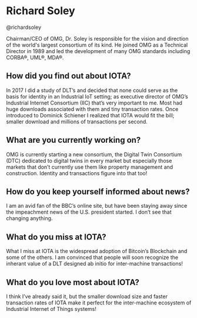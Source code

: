 # Richard Soley
@richardsoley

Chairman/CEO of OMG, Dr. Soley is responsible for the vision and direction of the world's largest consortium of its kind. He joined OMG as a Technical Director in 1989 and led the development of many OMG standards including CORBA®, UML®, MDA®.

## How did you find out about IOTA?
In 2017 I did a study of DLT’s and decided that none could serve as the basis for identity in an Industrial IoT setting; as executive director of OMG’s Industrial Internet Consortium (IIC) that’s very important to me.  Most had huge downloads associated with them and tiny transaction rates.  Once introduced to Dominick Schiener I realized that IOTA would fit the bill; smaller download and millions of transactions per second.

## What are you currently working on?
OMG is currently starting a new consortium, the Digital Twin Consortium (DTC) dedicated to digital twins in every market but especially those markets that don’t currently use them like property management and construction.  Identity and transactions figure into that too!

## How do you keep yourself informed about news?
I am an avid fan of the BBC’s online site, but have been staying away since the impeachment news of the U.S. president started.  I don’t see that changing anything.

## What do you miss at IOTA?
What I miss at IOTA is the widespread adoption of Bitcoin’s Blockchain and some of the others.  I am convinced that people will soon recognize the inherant value of a DLT designed ab initio for inter-machine transactions!

## What do you love most about IOTA?
I think I’ve already said it, but the smaller download size and faster transaction rates of IOTA make it perfect for the inter-machine ecosystem of Industrial Internet of Things systems!



